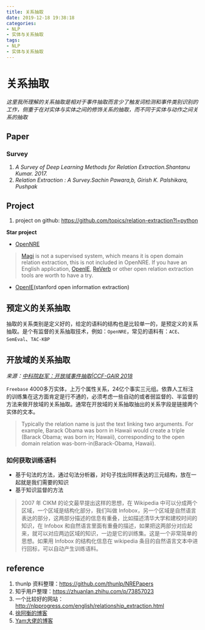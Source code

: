 ```yaml
---
title: 关系抽取
date: 2019-12-18 19:38:18
categories:
- NLP
- 实体与关系抽取
tags:
- NLP
- 实体与关系抽取
---
```


# 关系抽取

*这里我所理解的关系抽取是相对于事件抽取而言少了触发词检测和事件类别识别的工作，侧重于在对实体与实体之间的修饰关系的抽取，而不同于实体与动作之间关系的抽取*

## Paper

### Survey

1. *A Survey of Deep Learning Methods for Relation Extraction.Shantanu Kumar. 2017.*
2. *Relation Extraction : A Survey.Sachin Pawara,b, Girish K. Palshikara, Pushpak*

## Project

1. project on github: https://github.com/topics/relation-extraction?l=python

**Star project**
- [OpenNRE](https://github.com/thunlp/OpenNRE)

> [Magi](https://magi.com/) is not a supervised system, which means it is open domain relation extraction, this is not included in OpenNRE. If you have an English application, [OpenIE](https://stanfordnlp.github.io/CoreNLP/openie.html), [ReVerb](http://reverb.cs.washington.edu/) or other open relation extraction tools are worth to have a try.

- [OpenIE](https://stanfordnlp.github.io/CoreNLP/openie.html#simple-corenlp-api)(stanford open information extraction)

## 预定义的关系抽取

抽取的关系类别是定义好的，给定的语料的结构也是比较单一的，是预定义的关系抽取。是个有监督的关系抽取技术，例如：`OpenNRE`，常见的语料有：`ACE`、`SemEval`、`TAC-KBP`

## 开放域的关系抽取

*来源：[中科院赵军：开放域事件抽取|CCF-GAIR 2018](https://zhuanlan.zhihu.com/p/41207156)*

`Freebase` 4000多万实体，上万个属性关系，24亿个事实三元组。依靠人工标注的训练集在这方面肯定是行不通的，必须考虑一些自动的或者弱监督的、半监督的方法来做开放域的关系抽取。通常在开放域的关系抽取抽出的关系字段是链接两个实体的文本。

> Typically the relation name is just the text linking two arguments. For example, Barack Obama was born in Hawaii would create a triple (Barack Obama; was born in; Hawaii), corresponding to the open domain relation was-born-in(Barack-Obama, Hawaii). 

### 如何获取训练语料

- 基于句法的方法，通过句法分析器，对句子找出同样表达的三元结构，放在一起就是我们需要的知识
- 基于知识监督的方法
  
> 2007 年 CIKM 的论文最早提出这样的思想，在 Wikipedia 中可以分成两个区域，一个区域是结构化部分，我们叫做 Infobox，另一个区域是自然语言表达的部分，这两部分描述的信息有重叠，比如描述清华大学和建校时间的知识，在 Infobox 和自然语言里面有重叠的描述，如果把这两部分对应起来，就可以对应两边区域的知识，一边是它的训练集。这是一个非常简单的思想。如果用 Infobox 的结构化信息在 wikipedia 条目的自然语言文本中进行回标，可以自动产生训练语料。

## reference

1. thunlp 资料整理：https://github.com/thunlp/NREPapers
2. 知乎用户整理：https://zhuanlan.zhihu.com/p/73857023
3. 一个比较好的网站：http://nlpprogress.com/english/relationship_extraction.html
4. [徐阿衡的博客](http://www.shuang0420.com/2018/09/15/%E7%9F%A5%E8%AF%86%E6%8A%BD%E5%8F%96-%E5%AE%9E%E4%BD%93%E5%8F%8A%E5%85%B3%E7%B3%BB%E6%8A%BD%E5%8F%96/)
5. [Yam大佬的博客](https://yam.gift/2019/12/11/KG/2019-12-11-Relationship-Extraction/?nsukey=C6qNhMRVv4F%2FfrB0wEm0d8laZp4NeQQhIxPtI4QcWyBc6pesMsAdSSRj6edN80HZT5vwAgaX9oE9BC8r1E%2BKm%2BFPy%2BsryhViv5eojtlJf4g%2ButND7rBNLT3VwGHdOc9Dl75gahGONWGc9rLIRd%2FXcz10kqKjHJxM74C3eVAzjzF0nz9DUIaVzKJJ1p2Pghmh6GXYpaNSiWa8fM4k82EGuA%3D%3D)
